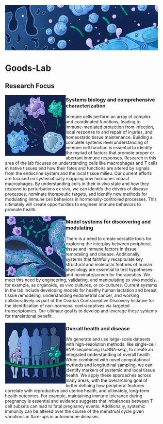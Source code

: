 <img src="photos/Goods Web Graphics Header_Final.png">

# Goods-Lab
## Research Focus 

<img align="left" src="photos/Goods Web Graphics 2A_final.png" width="200px">

### Systems biology and comprehensive characterization
Immune cells perform an array of complex and coordinated functions, leading to immune-mediated protection from infection, local response to and repair of injuries, and homeostatic tissue maintenance. Building a complete systems level understanding of immune cell function is essential to identify the myriad of factors that promote proper or aberrant immune responses. Research in this area of the lab focuses on understanding cells like macrophages and T cells in native tissues and how their fates and functions are altered by signals from the endocrine system and the local tissue milieu. Our current efforts are focused on systematically mapping how hormones impact macrophages. By understanding cells in their in vivo state and how they respond to perturbations ex vivo, we can identify the drivers of disease processes, nominate therapeutic targets, and identify new methods for modulating immune cell behaviors in hormonally-controlled processes. This ultimately will create opportunities to engineer immune behaviors to promote health.

<img align="left" src="photos/Goods Web Graphics 2B_Final.png" width="200px">

### Model systems for discovering and modulating
There is a need to create versatile tools for exploring the interplay between peripheral, tissue and immune factors in tissue remodeling and disease. Additionally, systems that faithfully recapitulate key structural and molecular features of human physiology are essential to test hypotheses and nominate/screen for therapeutics. We meet this need by engineering, validating, and manipulating ex vivo models, for example, as organoids, ex vivo cultures, or co-cultures. Current systems in the lab include developing models for healthy human lactation and breast tissue remodeling, understanding endometrial cancer, and working collaboratively as part of the Ovarian Contraceptive Discovery Initiative for the identification of non-hormonal contraceptives via targeted transcriptomics. Our ultimate goal is to develop and leverage these systems for translational benefit.

<img align="left" src="photos/Goods Web Graphics 2C_Final.png" width="200px">

### Overall health and disease
We generate and use large-scale datasets with high-resolution methods, like single-cell RNA-sequencing (scRNA-seq), to create an integrated understanding of overall health. When combined with novel computational methods and longitudinal sampling, we can identify markers of systemic and local tissue health. We apply these approaches across many areas, with the overarching goal of better defining how peripheral features correlate with reproductive and uterine health, and ultimately, long-term health outcomes. For example, maintaining immune tolerance during pregnancy is essential and evidence suggests that imbalances between T cell subsets can lead to fatal pregnancy events. Additionally, systemic immunity can be altered over the course of the menstrual cycle given variations in flare-ups in autoimmune diseases.
